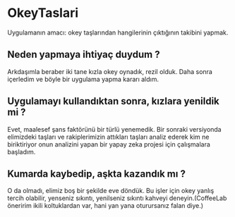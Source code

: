 # OkeyTaslari
Uygulamanın amacı: okey taşlarından hangilerinin çıktığının takibini yapmak.

## Neden yapmaya ihtiyaç duydum ?
Arkdaşımla beraber iki tane kızla okey oynadık, rezil olduk. Daha sonra içerledim ve böyle bir uygulama yapma kararı aldım.

## Uygulamayı kullandıktan sonra, kızlara yenildik mi ?
Evet, maalesef şans faktörünü bir türlü yenemedik. Bir sonraki versiyonda elimizdeki taşları ve rakiplerimizin attıkları taşları analiz ederek kim ne biriktiriyor onun analizini yapan bir yapay zeka projesi için çalışmalara başladım.

## Kumarda kaybedip, aşkta kazandık mı ?
O da olmadı, elimiz boş bir şekilde eve döndük. Bu işler için okey yanlış tercih olabilir, yenseniz sıkıntı, yenilseniz sıkıntı kahveyi deneyin.(CoffeeLab öneririm ikili koltuklardan var, hani yan yana oturursanız falan diye.)
